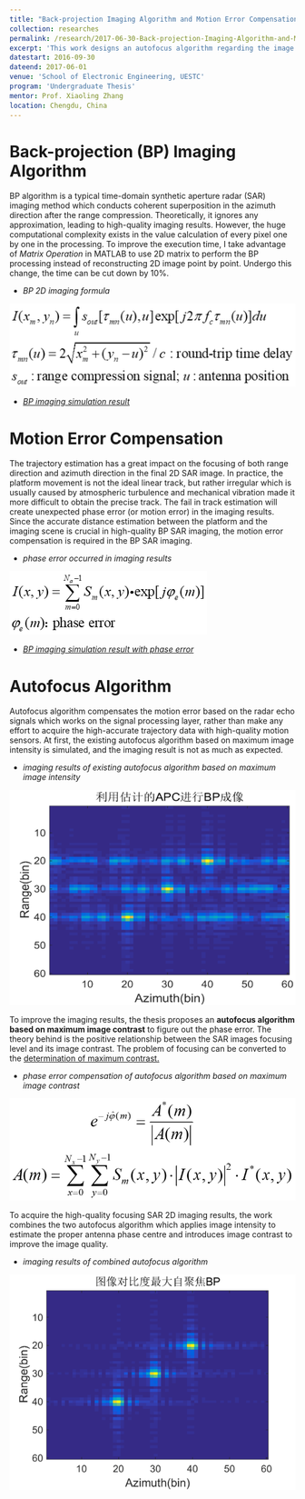 ```yaml
---
title: "Back-projection Imaging Algorithm and Motion Error Compensation"
collection: researches
permalink: /research/2017-06-30-Back-projection-Imaging-Algorithm-and-Motion-Error-Compensation
excerpt: 'This work designs an autofocus algorithm regarding the image intensity and image contrast to compensate the motion error and realizes the high-quality SAR 2D imaging.'
datestart: 2016-09-30
dateend: 2017-06-01
venue: 'School of Electronic Engineering, UESTC'
program: 'Undergraduate Thesis'
mentor: Prof. Xiaoling Zhang
location: Chengdu, China
---
```


Back-projection (BP) Imaging Algorithm
===
BP algorithm is a typical time-domain synthetic aperture radar (SAR) imaging method which conducts coherent superposition in the azimuth direction after the range compression. Theoretically, it ignores any approximation, leading to high-quality imaging results. However, the huge computational complexity exists in the value calculation of every pixel one by one in the processing. To improve the execution time, I take advantage of _Matrix Operation_ in MATLAB to use 2D matrix to perform the BP processing instead of reconstructing 2D image point by point. Undergo this change, the time can be cut down by 10%.

* _BP 2D imaging formula_

![BP 2D imaging formula](/images/rsrch-2017-06-30-1.png)

* [_BP imaging simulation result_](/images/rsrch-2017-06-30-2.png)

Motion Error Compensation
===
The trajectory estimation has a great impact on the focusing of both range direction and azimuth direction in the final 2D SAR image. In practice, the platform movement is not the ideal linear track, but rather irregular which is usually caused by atmospheric turbulence and mechanical vibration made it more difficult to obtain the precise track. The fail in track estimation will create unexpected phase error (or motion error) in the imaging results. Since the accurate distance estimation between the platform and the imaging scene is crucial in high-quality BP SAR imaging, the motion error compensation is required in the BP SAR imaging.

* _phase error occurred in imaging results_

![phase error occurred in imaging results](/images/rsrch-2017-06-30-3.png)

* [_BP imaging simulation result with phase error_](/images/rsrch-2017-06-30-4.png)

Autofocus Algorithm
===
Autofocus algorithm compensates the motion error based on the radar echo signals which works on the signal processing layer, rather than make any effort to acquire the high-accurate trajectory data with high-quality motion sensors. At first, the existing autofocus algorithm based on maximum image intensity is simulated, and the imaging result is not as much as expected.

* _imaging results of existing autofocus algorithm based on maximum image intensity_

![imaging results of autofocus algorithm based on based on maximum image intensity](/images/rsrch-2017-06-30-5.png)

To improve the imaging results, the thesis proposes an **autofocus algorithm based on maximum image contrast** to figure out the phase error. The theory behind is the positive relationship between the SAR images focusing level and its image contrast. The problem of focusing can be converted to the [determination of maximum contrast.](/images/rsrch-2017-06-30-6.png)

* _phase error compensation of autofocus algorithm based on maximum image contrast_

![phase error compensation of autofocus algorithm based on maximum image contrast](/images/rsrch-2017-06-30-7.png)

To acquire the high-quality focusing SAR 2D imaging results, the work combines the two autofocus algorithm which applies image intensity to estimate the proper antenna phase centre and introduces image contrast to improve the image quality.

* _imaging results of combined autofocus algorithm_

![imaging results of autofocus algorithm based on maximum image contrast](/images/rsrch-2017-06-30-8.png)